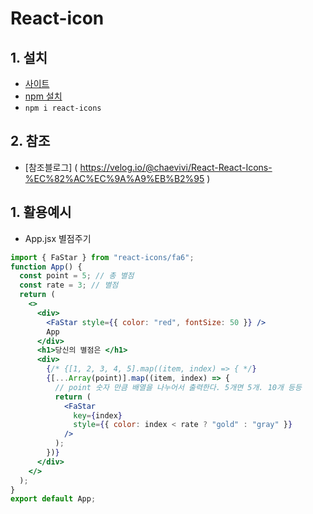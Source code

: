 # React-icon

## 1. 설치

- [사이트](https://react-icons.github.io/react-icons/)
- [npm 설치](https://www.npmjs.com/package/react-icons)
- `npm i react-icons`

## 2. 참조

- [참조블로그]
  ( https://velog.io/@chaevivi/React-React-Icons-%EC%82%AC%EC%9A%A9%EB%B2%95 )

## 1. 활용예시

- App.jsx 별점주기

```jsx
import { FaStar } from "react-icons/fa6";
function App() {
  const point = 5; // 총 별점
  const rate = 3; // 별점
  return (
    <>
      <div>
        <FaStar style={{ color: "red", fontSize: 50 }} />
        App
      </div>
      <h1>당신의 별점은 </h1>
      <div>
        {/* {[1, 2, 3, 4, 5].map((item, index) => { */}
        {[...Array(point)].map((item, index) => {
          // point 숫자 만큼 배열을 나누어서 출력한다. 5개면 5개. 10개 등등
          return (
            <FaStar
              key={index}
              style={{ color: index < rate ? "gold" : "gray" }}
            />
          );
        })}
      </div>
    </>
  );
}
export default App;
```
